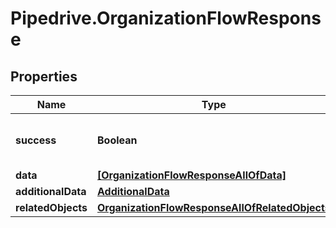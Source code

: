# Pipedrive.OrganizationFlowResponse

## Properties

Name | Type | Description | Notes
------------ | ------------- | ------------- | -------------
**success** | **Boolean** | If the response is successful or not | [optional] 
**data** | [**[OrganizationFlowResponseAllOfData]**](OrganizationFlowResponseAllOfData.md) |  | [optional] 
**additionalData** | [**AdditionalData**](AdditionalData.md) |  | [optional] 
**relatedObjects** | [**OrganizationFlowResponseAllOfRelatedObjects**](OrganizationFlowResponseAllOfRelatedObjects.md) |  | [optional] 


